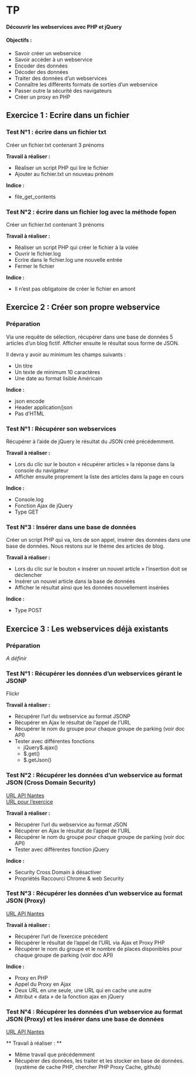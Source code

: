# TP

#### Découvrir les webservices avec PHP et jQuery  

#### Objectifs :  
+ Savoir créer un webservice
+ Savoir accéder à un webservice
+ Encoder des données
+ Décoder des données
+ Traiter des données d’un webservices
+ Connaître les différents formats de sorties d’un webservice
+ Passer outre la sécurité des navigateurs
+ Créer un proxy en PHP

## Exercice 1 : Ecrire dans un fichier  
### Test N°1 : écrire dans un fichier txt 

Créer un fichier.txt contenant 3 prénoms  

**Travail à réaliser :**
+ Réaliser un script PHP qui lire le fichier  
+ Ajouter au fichier.txt un nouveau prénom  


**Indice :**
+ file_get_contents  

### Test N°2 : écrire dans un fichier log avec la méthode fopen
Créer un fichier.txt contenant 3 prénoms  

**Travail à réaliser :**
+ Réaliser un script PHP qui créer le fichier à la volée  
+ Ouvrir le fichier.log  
+ Ecrire dans le fichier.log une nouvelle entrée  
+ Fermer le fichier  



**Indice :**  
+ Il n’est pas obligatoire de créer le fichier en amont  

## Exercice 2 : Créer son propre webservice  
### Préparation  
Via une requête de sélection, récupérer dans une base de données 5 articles d’un blog fictif. Afficher ensuite le résultat sous forme de JSON.  

Il devra y avoir au minimum les champs suivants :  

+ Un titre  
+ Un texte de minimum 10 caractères  
+ Une date au format lisible Américain  

**Indice :**
+ json encode  
+ Header application/json  
+ Pas d’HTML  

### Test N°1 : Récupérer son webservices
Récupérer à l’aide de jQuery le résultat du JSON créé précédemment.  

**Travail à réaliser :**
+ Lors du clic sur le bouton « récupérer articles » la réponse dans la console du navigateur  
+ Afficher ensuite proprement la liste des articles dans la page en cours

**Indice :**
+ Console.log  
+ Fonction Ajax de jQuery  
+ Type GET  

### Test N°3 : Insérer dans une base de données  
Créer un script PHP qui va, lors de son appel, insérer des données dans une base de données. Nous restons sur le thème des articles de blog.   

**Travail à réaliser :**
+ Lors du clic sur le bouton « insérer un nouvel article » l’insertion doit se déclencher  
+ Insérer un nouvel article dans la base de données  
+ Afficher le résultat ainsi que les données nouvellement insérées  

**Indice :**
+ Type POST  

## Exercice 3 : Les webservices déjà existants
### Préparation

*A définir*

### Test N°1 : Récupérer les données d’un webservices gérant le JSONP  
Flickr  

**Travail à réaliser :**
+ Récupérer l’url du webservice au format JSONP
+ Récupérer en Ajax le résultat de l’appel de l’URL  
+ Récupérer le nom du groupe pour chaque groupe de parking (voir doc API)  
+ Tester avec différentes fonctions  
    + jQuery$.ajax()  
    + $.get()  
    + $.getJson()  

### Test N°2 : Récupérer les données d’un webservice au format JSON (Cross Domain Security)  

[URL API Nantes](http://data.nantes.fr/donnees/choix-des-formats/)  
[URL pour l’exercice](http://data.nantes.fr/donnees/fonctionnement-de-lapi/getdisponibiliteparkingspublics/)  

**Travail à réaliser :**
+ Récupérer l’url du webservice au format JSON
+ Récupérer en Ajax le résultat de l’appel de l’URL 
+ Récupérer le nom du groupe pour chaque groupe de parking (voir doc API)
+ Tester avec différentes fonction jQuery

**Indice :**
+ Security Cross Domain à désactiver
+ Propriétés Raccourci Chrome & web Security  

### Test N°3 : Récupérer les données d’un webservice au format JSON (Proxy)  
[URL API Nantes](http://data.nantes.fr/donnees/choix-des-formats/)

**Travail à réaliser :**
+ Récupérer l’url de l’exercice précédent
+ Récupérer le résultat de l’appel de l’URL via Ajax et Proxy PHP
+ Récupérer le nom du groupe et le nombre de places disponibles pour chaque groupe de parking (voir doc API)

**Indice :**
+ Proxy en PHP
+ Appel du Proxy en Ajax
+ Deux URL en une seule, une URL qui en cache une autre
+ Attribut « data » de la fonction ajax en jQuery

### Test N°4 : Récupérer les données d’un webservice au format JSON (Proxy) et les insérer dans une base de données
[URL API Nantes](http://data.nantes.fr/donnees/choix-des-formats/)  

** Travail à réaliser : **  

+ Même travail que précédemment
+ Récupérer des données, les traiter et les stocker en base de données. (système de cache PHP, chercher PHP Proxy Cache, github)

